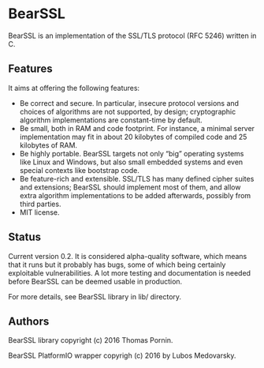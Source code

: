BearSSL
==========

BearSSL is an implementation of the SSL/TLS protocol (RFC 5246) written in C.

Features
--------

It aims at offering the following features:
 * Be correct and secure. In particular, insecure protocol versions and choices of algorithms are not supported, by design; cryptographic algorithm implementations are constant-time by default.
 * Be small, both in RAM and code footprint. For instance, a minimal server implementation may fit in about 20 kilobytes of compiled code and 25 kilobytes of RAM.
 * Be highly portable. BearSSL targets not only “big” operating systems like Linux and Windows, but also small embedded systems and even special contexts like bootstrap code.
 * Be feature-rich and extensible. SSL/TLS has many defined cipher suites and extensions; BearSSL should implement most of them, and allow extra algorithm implementations to be added afterwards, possibly from third parties.
 * MIT license.

Status
------

Current version 0.2. It is considered alpha-quality software, which means that it runs but it probably has bugs,
some of which being certainly exploitable vulnerabilities. A lot more testing and documentation is needed before
BearSSL can be deemed usable in production.

For more details, see BearSSL library in lib/ directory.


Authors
------

BearSSL library copyright (c) 2016 Thomas Pornin.

BearSSL PlatformIO wrapper copyrigh (c) 2016 by Lubos Medovarsky.
